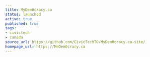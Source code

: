 ```yaml
---
title: MyDem0cracy.ca
status: launched
active: true
published: true
tags:
- civictech
- canada
source_url: https://github.com/CivicTechTO/MyDem0cracy.ca-site/
homepage_url: https://MeDem0cracy.ca
---
```

